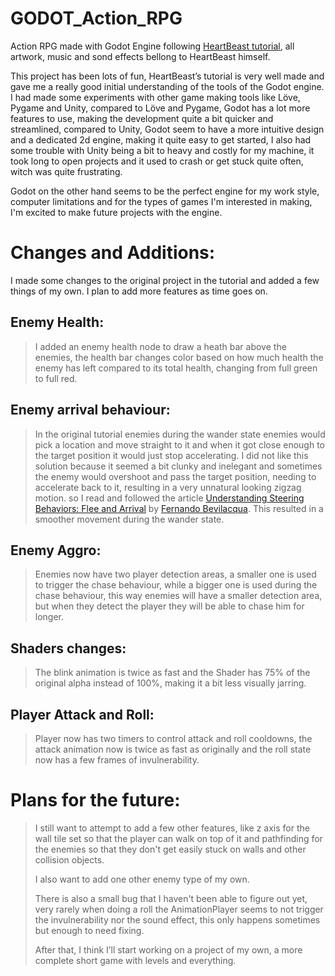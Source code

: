 # GODOT_Action_RPG
Action RPG made with Godot Engine following [HeartBeast tutorial](https://www.youtube.com/watch?v=mAbG8Oi-SvQ&list=PL9FzW-m48fn2SlrW0KoLT4n5egNdX-W9a), all artwork, music and sond effects bellong to HeartBeast himself.

This project has been lots of fun, HeartBeast’s tutorial is very well made and gave me a really good initial understanding of the tools of the Godot engine. I had made some experiments with other game making tools like Löve, Pygame and Unity, compared to Löve and Pygame, Godot has a lot more features to use, making the development quite a bit quicker and streamlined, compared to Unity, Godot seem to have a more intuitive design and a dedicated 2d engine, making it quite easy to get started, I also had some trouble with Unity being a bit to heavy and costly for my machine, it took long to open projects and it used to crash or get stuck quite often, witch was quite frustrating.

Godot on the other hand seems to be the perfect engine for my work style, computer limitations and for the types of games I'm interested in making, I'm excited to make future projects with the engine.

#  Changes and Additions:

I made some changes to the original project in the tutorial and added a few things of my own. I plan to add more features as time goes on.

## Enemy Health:
> I added an enemy health node to draw a heath bar above the enemies, the health bar changes color based on how much health the enemy has left compared to its total health, changing from full green to full red.

## Enemy arrival behaviour:
> In the original tutorial enemies during the wander state enemies would pick a location and move straight to it and when it got close enough to the target position it would just stop accelerating. I did not like this solution because it seemed a bit clunky and inelegant and sometimes the enemy would overshoot and pass the target position, needing to accelerate back to it, resulting in a very unnatural looking zigzag motion. so I read and followed the article [Understanding Steering Behaviors: Flee and Arrival](https://gamedevelopment.tutsplus.com/tutorials/understanding-steering-behaviors-flee-and-arrival--gamedev-1303) by [Fernando Bevilacqua](https://tutsplus.com/authors/fernando-bevilacqua?_ga=2.101637000.887685130.1633697238-1486835485.1633264038). This resulted in a smoother movement during the wander state.

## Enemy Aggro:
> Enemies now have two player detection areas, a smaller one is used to trigger the chase behaviour, while a bigger one is used during the chase behaviour, this way enemies will have a smaller detection area, but when they detect the player they will be able to chase him for longer.

## Shaders changes:
> The blink animation is twice as fast and the Shader has 75% of the original alpha instead of 100%, making it a bit less visually jarring.

## Player Attack and Roll:
> Player now has two timers to control attack and roll cooldowns, the attack animation now is twice as fast as originally and the roll state now has a few frames of invulnerability.

# Plans for the future:
> I still want to attempt to add a few other features, like z axis for the wall tile set so that the player can walk on top of it and pathfinding for the enemies so that they don't get easily stuck on walls and other collision objects.
>
> I also want to add one other enemy type of my own.
>
> There is also a small bug that I haven't been able to figure out yet, very rarely when doing a roll the AnimationPlayer seems to not trigger the invulnerability nor the sound effect, this only happens sometimes but enough to need fixing.
>
> After that, I think I’ll start working on a project of my own, a more complete short game with levels and everything.
